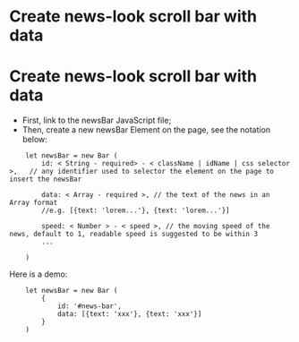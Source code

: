 # Create news-look scroll bar with data

# Create news-look scroll bar with data

 * First, link to the newsBar JavaScript file;
 * Then, create a new newsBar Element on the page, see the notation below:

```
	let newsBar = new Bar (
		id: < String - required> - < className | idName | css selector >,   // any identifier used to selector the element on the page to insert the newsBar
		
		data: < Array - required >, // the text of the news in an Array format
		//e.g. [{text: 'lorem...'}, {text: 'lorem...'}]
		
		speed: < Number > - < speed >, // the moving speed of the news, default to 1, readable speed is suggested to be within 3
		...
	
	)
```

Here is a demo: 

```
	let newsBar = new Bar (
		{
			id: '#news-bar',
			data: [{text: 'xxx'}, {text: 'xxx'}]	
		}
	)
```